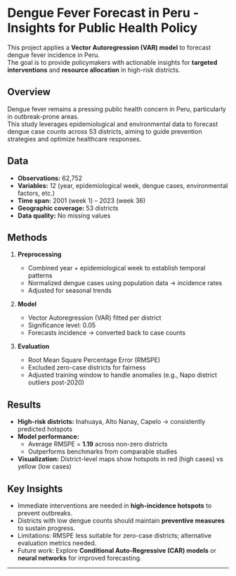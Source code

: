 # Dengue Fever Forecast in Peru - Insights for Public Health Policy

This project applies a **Vector Autoregression (VAR) model** to forecast dengue fever incidence in Peru.  
The goal is to provide policymakers with actionable insights for **targeted interventions** and **resource allocation** in high-risk districts.

## Overview
Dengue fever remains a pressing public health concern in Peru, particularly in outbreak-prone areas.  
This study leverages epidemiological and environmental data to forecast dengue case counts across 53 districts, aiming to guide prevention strategies and optimize healthcare responses.

## Data
- **Observations:** 62,752  
- **Variables:** 12 (year, epidemiological week, dengue cases, environmental factors, etc.)  
- **Time span:** 2001 (week 1) – 2023 (week 36)  
- **Geographic coverage:** 53 districts  
- **Data quality:** No missing values  

## Methods
1. **Preprocessing**
   - Combined year + epidemiological week to establish temporal patterns  
   - Normalized dengue cases using population data → incidence rates  
   - Adjusted for seasonal trends  

2. **Model**
   - Vector Autoregression (VAR) fitted per district  
   - Significance level: 0.05  
   - Forecasts incidence → converted back to case counts  

3. **Evaluation**
   - Root Mean Square Percentage Error (RMSPE)  
   - Excluded zero-case districts for fairness  
   - Adjusted training window to handle anomalies (e.g., Napo district outliers post-2020)  

## Results
- **High-risk districts:** Inahuaya, Alto Nanay, Capelo → consistently predicted hotspots  
- **Model performance:**  
  - Average RMSPE = **1.19** across non-zero districts  
  - Outperforms benchmarks from comparable studies  
- **Visualization:** District-level maps show hotspots in red (high cases) vs yellow (low cases)  

## Key Insights
- Immediate interventions are needed in **high-incidence hotspots** to prevent outbreaks.  
- Districts with low dengue counts should maintain **preventive measures** to sustain progress.  
- Limitations: RMSPE less suitable for zero-case districts; alternative evaluation metrics needed.  
- Future work: Explore **Conditional Auto-Regressive (CAR) models** or **neural networks** for improved forecasting.  

---

